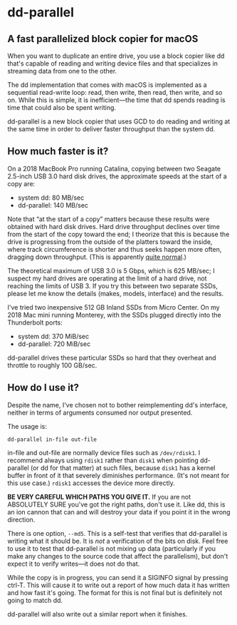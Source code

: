# dd-parallel
## A fast parallelized block copier for macOS

When you want to duplicate an entire drive, you use a block copier like dd that's capable of reading and writing device files and that specializes in streaming data from one to the other.

The dd implementation that comes with macOS is implemented as a sequential read-write loop: read, then write, then read, then write, and so on. While this is simple, it is inefficient—the time that dd spends reading is time that could also be spent writing.

dd-parallel is a new block copier that uses GCD to do reading and writing at the same time in order to deliver faster throughput than the system dd.

## How much faster is it?

On a 2018 MacBook Pro running Catalina, copying between two Seagate 2.5-inch USB 3.0 hard disk drives, the approximate speeds at the start of a copy are:

- system dd: 80 MB/sec
- dd-parallel: 140 MB/sec

Note that “at the start of a copy” matters because these results were obtained with hard disk drives. Hard drive throughput declines over time from the start of the copy toward the end; I theorize that this is because the drive is progressing from the outside of the platters toward the inside, where track circumference is shorter and thus seeks happen more often, dragging down throughput. (This is apparently [quite normal](https://www.tomshardware.com/reviews/understanding-hard-drive-performance,1557-9.html).)

The theoretical maximum of USB 3.0 is 5 Gbps, which is 625 MB/sec; I suspect my hard drives are operating at the limit of a hard drive, not reaching the limits of USB 3. If you try this between two separate SSDs, please let me know the details (makes, models, interface) and the results.

I've tried two inexpensive 512 GB Inland SSDs from Micro Center. On my 2018 Mac mini running Monterey, with the SSDs plugged directly into the Thunderbolt ports:

- system dd: 370 MiB/sec 
- dd-parallel: 720 MiB/sec

dd-parallel drives these particular SSDs so hard that they overheat and throttle to roughly 100 GB/sec.

## How do I use it?

Despite the name, I've chosen not to bother reimplementing dd's interface, neither in terms of arguments consumed nor output presented.

The usage is:

	dd-parallel in-file out-file
	
in-file and out-file are normally device files such as `/dev/rdisk1`. I recommend always using `rdisk1` rather than `disk1` when pointing dd-parallel (or dd for that matter) at such files, because `disk1` has a kernel buffer in front of it that severely diminishes performance. (It's not meant for this use case.) `rdisk1` accesses the device more directly.

**BE VERY CAREFUL WHICH PATHS YOU GIVE IT.** If you are not ABSOLUTELY SURE you've got the right paths, don't use it. Like dd, this is an ion cannon that can and will destroy your data if you point it in the wrong direction.

There is one option, `--md5`. This is a self-test that verifies that dd-parallel is writing what it should be. It is *not* a verification of the bits on disk. Feel free to use it to test that dd-parallel is not mixing up data (particularly if you make any changes to the source code that affect the parallelism), but don't expect it to verify writes—it does not do that.

While the copy is in progress, you can send it a SIGINFO signal by pressing ctrl-T. This will cause it to write out a report of how much data it has written and how fast it's going. The format for this is not final but is definitely not going to match dd.

dd-parallel will also write out a similar report when it finishes.
